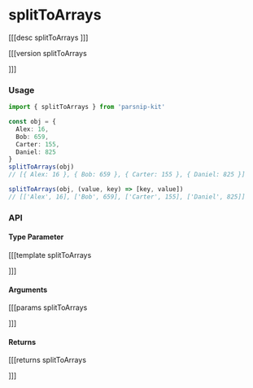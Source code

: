 # splitToArrays
[[[desc splitToArrays
]]]

[[[version splitToArrays
  
]]]
### Usage

```ts
import { splitToArrays } from 'parsnip-kit'

const obj = {
  Alex: 16,
  Bob: 659,
  Carter: 155,
  Daniel: 825
}
splitToArrays(obj)
// [{ Alex: 16 }, { Bob: 659 }, { Carter: 155 }, { Daniel: 825 }]

splitToArrays(obj, (value, key) => [key, value])
// [['Alex', 16], ['Bob', 659], ['Carter', 155], ['Daniel', 825]]
```


### API

#### Type Parameter
[[[template splitToArrays

]]]
#### Arguments
[[[params splitToArrays

]]]
#### Returns
[[[returns splitToArrays

]]]
